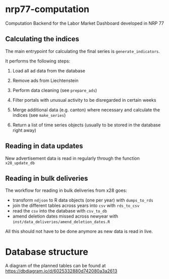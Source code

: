 # nrp77-computation

Computation Backend for the Labor Market Dashboard developed in NRP 77

## Calculating the indices

The main entrypoint for calculating the final series is `generate_indicators`.

It performs the following steps:

1.  Load all ad data from the database

2.  Remove ads from Liechtenstein

3.   Perform data cleaning (see `prepare_ads`)

4.  Filter portals with unusual activity to be disregarded in certain weeks

5.   Merge additional data (e.g. canton) where necessary and calculate the indices (see `make_series`)

6.   Return a list of time series objects (usually to be stored in the database right away)

## Reading in data updates

New advertisement data is read in regularly through the function `x28_update_db`

## Reading in bulk deliveries

The workflow for reading in bulk deliveries from x28 goes:

-   transform `ndjson` to R data objects (one per year) with `dumps_to_rds`
-   join the different tables across years into `csv` with `rds_to_csv`
-   read the `csv` into the database with `csv_to_db`
-   amend deletion dates missed across newyear with `inst/data_deliveries/amend_deletion_dates.R`

All this should not have to be done anymore as new data is read in live.

# Database structure

A diagram of the planned tables can be found at <https://dbdiagram.io/d/6025332880d742080a3a2613>
